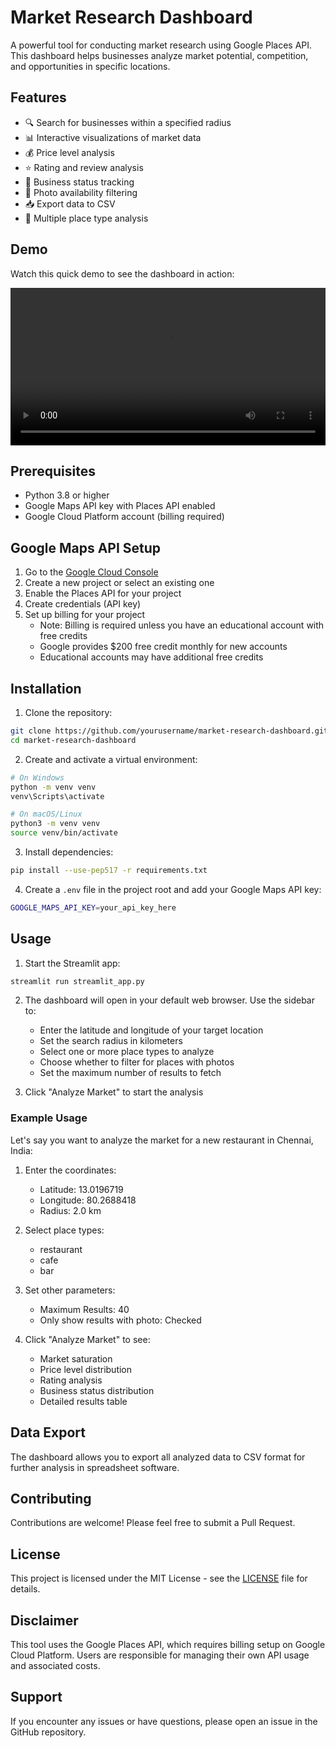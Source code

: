 # Market Research Dashboard

A powerful tool for conducting market research using Google Places API. This dashboard helps businesses analyze market potential, competition, and opportunities in specific locations.

## Features

- 🔍 Search for businesses within a specified radius
- 📊 Interactive visualizations of market data
- 💰 Price level analysis
- ⭐ Rating and review analysis
- 🏪 Business status tracking
- 📸 Photo availability filtering
- 📥 Export data to CSV
- 🎯 Multiple place type analysis

## Demo

Watch this quick demo to see the dashboard in action:

<video width="100%" controls>
  <source src="demo.webm" type="video/webm">
  Your browser does not support the video tag.
</video>

## Prerequisites

- Python 3.8 or higher
- Google Maps API key with Places API enabled
- Google Cloud Platform account (billing required)

## Google Maps API Setup

1. Go to the [Google Cloud Console](https://console.cloud.google.com/)
2. Create a new project or select an existing one
3. Enable the Places API for your project
4. Create credentials (API key)
5. Set up billing for your project
   - Note: Billing is required unless you have an educational account with free credits
   - Google provides $200 free credit monthly for new accounts
   - Educational accounts may have additional free credits

## Installation

1. Clone the repository:
```bash
git clone https://github.com/yourusername/market-research-dashboard.git
cd market-research-dashboard
```

2. Create and activate a virtual environment:
```bash
# On Windows
python -m venv venv
venv\Scripts\activate

# On macOS/Linux
python3 -m venv venv
source venv/bin/activate
```

3. Install dependencies:
```bash
pip install --use-pep517 -r requirements.txt
```

4. Create a `.env` file in the project root and add your Google Maps API key:
```bash
GOOGLE_MAPS_API_KEY=your_api_key_here
```

## Usage

1. Start the Streamlit app:
```bash
streamlit run streamlit_app.py
```

2. The dashboard will open in your default web browser. Use the sidebar to:
   - Enter the latitude and longitude of your target location
   - Set the search radius in kilometers
   - Select one or more place types to analyze
   - Choose whether to filter for places with photos
   - Set the maximum number of results to fetch

3. Click "Analyze Market" to start the analysis

### Example Usage

Let's say you want to analyze the market for a new restaurant in Chennai, India:

1. Enter the coordinates:
   - Latitude: 13.0196719
   - Longitude: 80.2688418
   - Radius: 2.0 km

2. Select place types:
   - restaurant
   - cafe
   - bar

3. Set other parameters:
   - Maximum Results: 40
   - Only show results with photo: Checked

4. Click "Analyze Market" to see:
   - Market saturation
   - Price level distribution
   - Rating analysis
   - Business status distribution
   - Detailed results table

## Data Export

The dashboard allows you to export all analyzed data to CSV format for further analysis in spreadsheet software.

## Contributing

Contributions are welcome! Please feel free to submit a Pull Request.

## License

This project is licensed under the MIT License - see the [LICENSE](LICENSE) file for details.

## Disclaimer

This tool uses the Google Places API, which requires billing setup on Google Cloud Platform. Users are responsible for managing their own API usage and associated costs.

## Support

If you encounter any issues or have questions, please open an issue in the GitHub repository. 